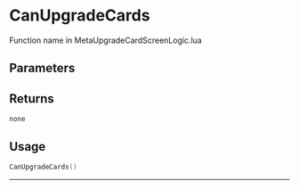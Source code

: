 # CanUpgradeCards

Function name in MetaUpgradeCardScreenLogic.lua

## Parameters

## Returns

`none`

## Usage

```lua
CanUpgradeCards()
```

---
